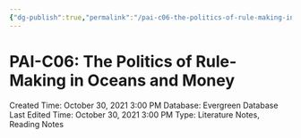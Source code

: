 ```yaml
---
{"dg-publish":true,"permalink":"/pai-c06-the-politics-of-rule-making-in-oceans-and-money/"}
---
```


# PAI-C06: The Politics of Rule-Making in Oceans and Money

Created Time: October 30, 2021 3:00 PM
Database: Evergreen Database
Last Edited Time: October 30, 2021 3:00 PM
Type: Literature Notes, Reading Notes